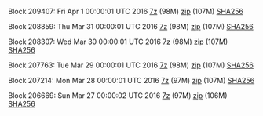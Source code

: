 Block 209407: Fri Apr  1 00:00:01 UTC 2016 [7z](https://transfer.sh/XYdtW/bootstrap.dat.20160401.7z) (98M) [zip](https://transfer.sh/2pBS7/bootstrap.dat.20160401.zip) (107M) [SHA256](https://transfer.sh/XpNGd/sha256.txt)

Block 208859: Thu Mar 31 00:00:01 UTC 2016 [7z](https://transfer.sh/15WZYw/bootstrap.dat.20160331.7z) (98M) [zip](https://transfer.sh/wuxE6/bootstrap.dat.20160331.zip) (107M) [SHA256](https://transfer.sh/10jMW1/sha256.txt)

Block 208307: Wed Mar 30 00:00:01 UTC 2016 [7z](https://transfer.sh/bN2xf/bootstrap.dat.20160330.7z) (98M) [zip](https://transfer.sh/yioUD/bootstrap.dat.20160330.zip) (107M) [SHA256](https://transfer.sh/10VvwY/sha256.txt)

Block 207763: Tue Mar 29 00:00:01 UTC 2016 [7z](https://transfer.sh/CUazd/bootstrap.dat.20160329.7z) (98M) [zip](https://transfer.sh/yJ9GY/bootstrap.dat.20160329.zip) (107M) [SHA256](https://transfer.sh/90Psb/sha256.txt)

Block 207214: Mon Mar 28 00:00:01 UTC 2016 [7z](https://transfer.sh/nGeu4/bootstrap.dat.20160328.7z) (97M) [zip](https://transfer.sh/fs4MB/bootstrap.dat.20160328.zip) (107M) [SHA256](https://transfer.sh/14NFUN/sha256.txt)

Block 206669: Sun Mar 27 00:00:02 UTC 2016 [7z](https://transfer.sh/lgYUb/bootstrap.dat.20160327.7z) (97M) [zip](https://transfer.sh/10iWqK/bootstrap.dat.20160327.zip) (106M) [SHA256](https://transfer.sh/14Hqvr/sha256.txt)
